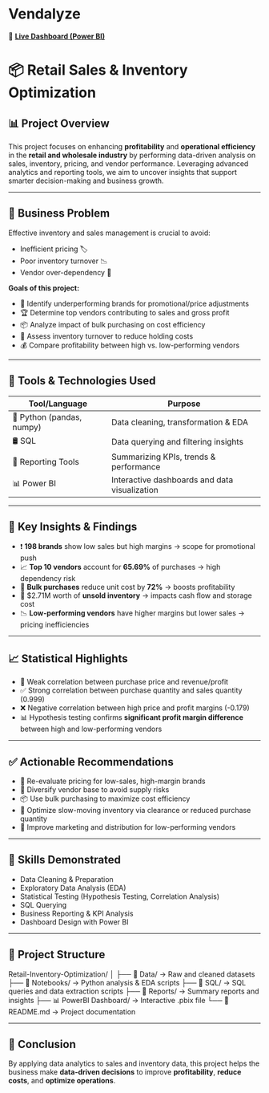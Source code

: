 # Vendalyze

🔗 [**Live Dashboard (Power BI)**](https://app.powerbi.com/view?r=eyJrIjoiM2E0ODk4MjgtNGQxMy00ZWMzLWExNWEtN2YzYWU5ZjI4NjYyIiwidCI6ImE2ZWY1YTM2LWUyYmYtNDI1Ni05ODAyLTA4MTA4ZWIwOTEzYSJ9)

# 📦 Retail Sales & Inventory Optimization

## 📊 Project Overview

This project focuses on enhancing **profitability** and **operational efficiency** in the **retail and wholesale industry** by performing data-driven analysis on sales, inventory, pricing, and vendor performance. Leveraging advanced analytics and reporting tools, we aim to uncover insights that support smarter decision-making and business growth.

---

## 🧠 Business Problem

Effective inventory and sales management is crucial to avoid:
- Inefficient pricing 🏷️
- Poor inventory turnover 📉
- Vendor over-dependency 🔗

**Goals of this project:**
- 🔎 Identify underperforming brands for promotional/price adjustments
- 🏆 Determine top vendors contributing to sales and gross profit
- 📦 Analyze impact of bulk purchasing on cost efficiency
- 🔁 Assess inventory turnover to reduce holding costs
- 💰 Compare profitability between high vs. low-performing vendors

---

## 🧪 Tools & Technologies Used

| Tool/Language     | Purpose                                      |
|------------------|----------------------------------------------|
| 🐍 Python (pandas, numpy) | Data cleaning, transformation & EDA         |
| 🛢️ SQL             | Data querying and filtering insights         |
| 📑 Reporting Tools | Summarizing KPIs, trends & performance       |
| 📊 Power BI        | Interactive dashboards and data visualization |

---

## 📌 Key Insights & Findings

- ❗ **198 brands** show low sales but high margins → scope for promotional push
- 📈 **Top 10 vendors** account for **65.69%** of purchases → high dependency risk
- 💸 **Bulk purchases** reduce unit cost by **72%** → boosts profitability
- 🧊 $2.71M worth of **unsold inventory** → impacts cash flow and storage cost
- 📉 **Low-performing vendors** have higher margins but lower sales → pricing inefficiencies

---

## 📈 Statistical Highlights

- 🔬 Weak correlation between purchase price and revenue/profit
- ✅ Strong correlation between purchase quantity and sales quantity (0.999)
- ❌ Negative correlation between high price and profit margins (-0.179)
- 📊 Hypothesis testing confirms **significant profit margin difference** between high and low-performing vendors

---

## ✅ Actionable Recommendations

- 🎯 Re-evaluate pricing for low-sales, high-margin brands
- 🔄 Diversify vendor base to avoid supply risks
- 📦 Use bulk purchasing to maximize cost efficiency
- 🚚 Optimize slow-moving inventory via clearance or reduced purchase quantity
- 📢 Improve marketing and distribution for low-performing vendors

---

## 🧠 Skills Demonstrated

- Data Cleaning & Preparation  
- Exploratory Data Analysis (EDA)  
- Statistical Testing (Hypothesis Testing, Correlation Analysis)  
- SQL Querying  
- Business Reporting & KPI Analysis  
- Dashboard Design with Power BI

---

## 📁 Project Structure

Retail-Inventory-Optimization/
│
├── 📂 Data/ → Raw and cleaned datasets
├── 📂 Notebooks/ → Python analysis & EDA scripts
├── 📂 SQL/ → SQL queries and data extraction scripts
├── 📂 Reports/ → Summary reports and insights
├── 📊 PowerBI Dashboard/ → Interactive .pbix file
└── 📄 README.md → Project documentation


---

## 🚀 Conclusion

By applying data analytics to sales and inventory data, this project helps the business make **data-driven decisions** to improve **profitability**, **reduce costs**, and **optimize operations**.


